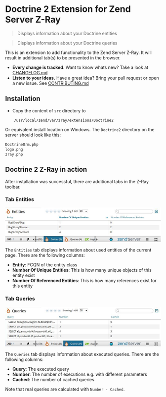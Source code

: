 # Doctrine 2 Extension for Zend Server Z-Ray

> Displays information about your Doctrine entities

> Displays information about your Doctrine queries

This is an extension to add functionality to the Zend Server Z-Ray. It will result in additional tab(s) to be presented in the browser.

 * **Every change is tracked**. Want to know whats new? Take a look at [CHANGELOG.md](CHANGELOG.md)
 * **Listen to your ideas.** Have a great idea? Bring your pull request or open a new issue. See [CONTRIBUTING.md](CONTRIBUTING.md)

## Installation

- Copy the content of `src` directory to

```
    /usr/local/zend/var/zray/extensions/Doctrine2
```

Or equivalent install location on Windows. The `Doctrine2` directory on the server should look like this:

```
DoctrineOrm.php
logo.png
zray.php
```

## Doctrine 2 Z-Ray in action

After installation was successful, there are additional tabs in the Z-Ray toolbar.

### Tab Entities
![Tab Doctrine Entities](docs/img/tab_entities.jpg)

The `Entities` tab displays information about used entities of the current page. There are the following columns:
  
 * **Entity**: FCQN of the entity class
 * **Number Of Unique Entities**: This is how many unique objects of this entity exist
 * **Number Of Referenced Entities**: This is how many references exist for this entity

### Tab Queries
![Tab Doctrine Queries](docs/img/tab_queries.jpg)

The `Queries` tab displays information about executed queries. There are the following columns:

 * **Query**: The executed query
 * **Number**: The number of executions e.g. with different parameters
 * **Cached**: The number of cached queries

Note that real queries are calculated with `Number - Cached`.
